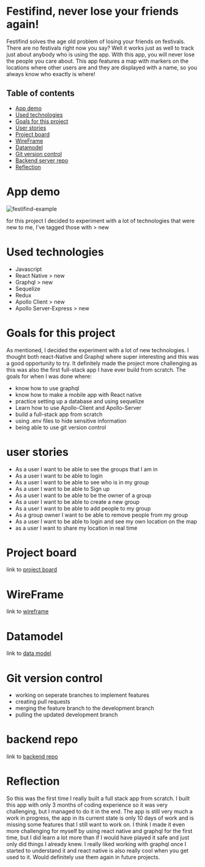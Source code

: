 
# Festifind, never lose your friends again!

Festifind solves the age old problem of losing your friends on festivals. There are no festivals right now you say? Well it works just as well to track just about anybody who is using the app. With this app, you will never lose the people you care about. This app features a map with markers on the locations where other users are and they are displayed with a name, so you always know who exactly is where!

## Table of contents
- [App demo](#app-demo)
- [Used technologies](#used-technologies)
- [Goals for this project](#goals-for-this-project)
- [User stories](#user-stories)
- [Project board](#project-board)
- [WireFrame](#wireframe)
- [Datamodel](#datamodel)
- [Git version control](#git-version-control)
- [Backend server repo](#backend-server-repo)
- [Reflection](#reflection)

# App demo
![festifind-example](https://github.com/DannyS-stack/festifind-front/blob/development/Images/ezgif.com-gif-maker.gif)


for this project I decided to experiment with a lot of technologies that were new to me, I've tagged those with > new

# Used technologies
- Javascript
- React Native > new
- Graphql > new
- Sequelize
- Redux
- Apollo Client > new
- Apollo Server-Express > new

# Goals for this project
As mentioned, I decided the experiment with a lot of new technologies. I thought both react-Native and Graphql where super interesting and this was a good opportunity to try. It definitely made the project more challenging as this was also the first full-stack app I have ever build from scratch. The goals for when I was done where:

- know how to use graphql
- know how to make a mobile app with React native
- practice setting up a database and using sequelize
- Learn how to use Apollo-Client and Apollo-Server
- build a full-stack app from scratch
- using .env files to hide sensitive information
- being able to use git version control


# user stories
- As a user I want to be able to see the groups that I am in
- As a user I want to be able to login 
- As a user I want to be able to see who is in my group
- As a user I want to be able to Sign up 
- As a user I want to be able to be the owner of a group
- As a user I want to be able to create a new group
- As a user I want to be able to add people to my group
- As a group owner I want to be able to  remove people from my group
- As a user I want to be able to login and see my own location on the map
- as a user I want to share my location in real time




 
# Project board
link to [project board](https://github.com/users/DannyS-stack/projects/1)


# WireFrame
link to [wireframe](https://wireframepro.mockflow.com/editor.jsp?editor=off&perm=Owner&projectid=M42573935fe48c12eb0f83445370f93f11602491326051&publicid=6eb9fa79163a47c59d90e0f2e5f9bd44#/page/D7b7e575d9c0fd41f1ddaf768cdf82b89)



# Datamodel
link to [data model](https://dbdiagram.io/d/5f8445eb3a78976d7b774ab5)


# Git version control
- working on seperate branches to implement features
- creating pull requests
- merging the feature branch to the development branch
- pulling the updated development branch

# backend repo
link to [backend repo](https://github.com/DannyS-stack/festifind-back)


#  Reflection
So this was the first time I really built a full stack app from scratch. I built this app with only 3 months of coding experience so it was very challenging, but I managed to do it in the end. The app is still very much a work in progress, the app in its current state is only 10 days of work and is missing some features that I still want to work on. I think I made it even more challenging for myself by using react native and graphql for the first time, but I did learn a lot more than if I would have played it safe and just only did things I already knew. I really liked working with graphql once I started to understand it and react native is also really cool when you get used to it. Would definitely use them again in future projects.
 










